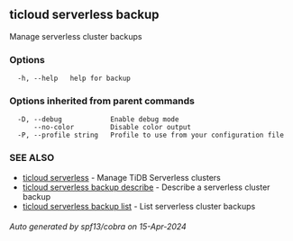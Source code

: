 ## ticloud serverless backup

Manage serverless cluster backups

### Options

```
  -h, --help   help for backup
```

### Options inherited from parent commands

```
  -D, --debug            Enable debug mode
      --no-color         Disable color output
  -P, --profile string   Profile to use from your configuration file
```

### SEE ALSO

* [ticloud serverless](ticloud_serverless.md)	 - Manage TiDB Serverless clusters
* [ticloud serverless backup describe](ticloud_serverless_backup_describe.md)	 - Describe a serverless cluster backup
* [ticloud serverless backup list](ticloud_serverless_backup_list.md)	 - List serverless cluster backups

###### Auto generated by spf13/cobra on 15-Apr-2024
